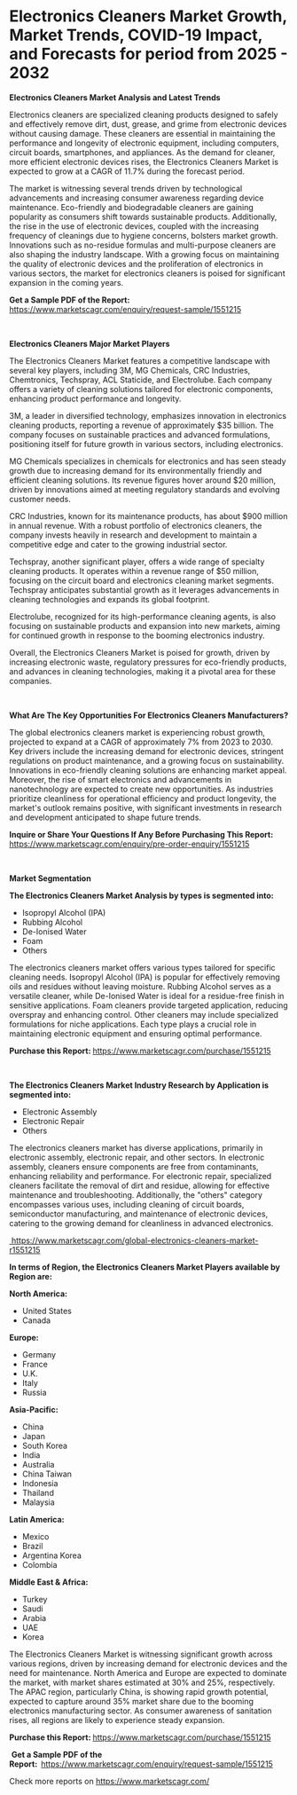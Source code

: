 <p><h1>Electronics Cleaners Market Growth, Market Trends, COVID-19 Impact, and Forecasts for period from 2025 - 2032</h1></p><p><strong>Electronics Cleaners Market Analysis and Latest Trends</strong></p>
<p><p>Electronics cleaners are specialized cleaning products designed to safely and effectively remove dirt, dust, grease, and grime from electronic devices without causing damage. These cleaners are essential in maintaining the performance and longevity of electronic equipment, including computers, circuit boards, smartphones, and appliances. As the demand for cleaner, more efficient electronic devices rises, the Electronics Cleaners Market is expected to grow at a CAGR of 11.7% during the forecast period.</p><p>The market is witnessing several trends driven by technological advancements and increasing consumer awareness regarding device maintenance. Eco-friendly and biodegradable cleaners are gaining popularity as consumers shift towards sustainable products. Additionally, the rise in the use of electronic devices, coupled with the increasing frequency of cleanings due to hygiene concerns, bolsters market growth. Innovations such as no-residue formulas and multi-purpose cleaners are also shaping the industry landscape. With a growing focus on maintaining the quality of electronic devices and the proliferation of electronics in various sectors, the market for electronics cleaners is poised for significant expansion in the coming years.</p></p>
<p><strong>Get a Sample PDF of the Report:&nbsp;</strong> <a href="https://www.marketscagr.com/enquiry/request-sample/1551215?utm_campaign=1126&utm_medium=2&utm_source=Github&utm_content=ia&utm_term=06022025&utm_id=electronics-cleaners">https://www.marketscagr.com/enquiry/request-sample/1551215</a></p>
<p>&nbsp;</p>
<p><strong>Electronics Cleaners Major Market Players</strong></p>
<p><p>The Electronics Cleaners Market features a competitive landscape with several key players, including 3M, MG Chemicals, CRC Industries, Chemtronics, Techspray, ACL Staticide, and Electrolube. Each company offers a variety of cleaning solutions tailored for electronic components, enhancing product performance and longevity.</p><p>3M, a leader in diversified technology, emphasizes innovation in electronics cleaning products, reporting a revenue of approximately $35 billion. The company focuses on sustainable practices and advanced formulations, positioning itself for future growth in various sectors, including electronics.</p><p>MG Chemicals specializes in chemicals for electronics and has seen steady growth due to increasing demand for its environmentally friendly and efficient cleaning solutions. Its revenue figures hover around $20 million, driven by innovations aimed at meeting regulatory standards and evolving customer needs.</p><p>CRC Industries, known for its maintenance products, has about $900 million in annual revenue. With a robust portfolio of electronics cleaners, the company invests heavily in research and development to maintain a competitive edge and cater to the growing industrial sector.</p><p>Techspray, another significant player, offers a wide range of specialty cleaning products. It operates within a revenue range of $50 million, focusing on the circuit board and electronics cleaning market segments. Techspray anticipates substantial growth as it leverages advancements in cleaning technologies and expands its global footprint.</p><p>Electrolube, recognized for its high-performance cleaning agents, is also focusing on sustainable products and expansion into new markets, aiming for continued growth in response to the booming electronics industry.</p><p>Overall, the Electronics Cleaners Market is poised for growth, driven by increasing electronic waste, regulatory pressures for eco-friendly products, and advances in cleaning technologies, making it a pivotal area for these companies.</p></p>
<p>&nbsp;</p>
<p><strong>What Are The Key Opportunities For Electronics Cleaners Manufacturers?</strong></p>
<p><p>The global electronics cleaners market is experiencing robust growth, projected to expand at a CAGR of approximately 7% from 2023 to 2030. Key drivers include the increasing demand for electronic devices, stringent regulations on product maintenance, and a growing focus on sustainability. Innovations in eco-friendly cleaning solutions are enhancing market appeal. Moreover, the rise of smart electronics and advancements in nanotechnology are expected to create new opportunities. As industries prioritize cleanliness for operational efficiency and product longevity, the market's outlook remains positive, with significant investments in research and development anticipated to shape future trends.</p></p>
<p><strong>Inquire or Share Your Questions If Any Before Purchasing This Report:</strong> <a href="https://www.marketscagr.com/enquiry/pre-order-enquiry/1551215?utm_campaign=1126&utm_medium=2&utm_source=Github&utm_content=ia&utm_term=06022025&utm_id=electronics-cleaners">https://www.marketscagr.com/enquiry/pre-order-enquiry/1551215</a></p>
<p>&nbsp;</p>
<p><strong>Market Segmentation</strong></p>
<p><strong>The Electronics Cleaners Market Analysis by types is segmented into:</strong></p>
<p><ul><li>Isopropyl Alcohol (IPA)</li><li>Rubbing Alcohol</li><li>De-Ionised Water</li><li>Foam</li><li>Others</li></ul></p>
<p><p>The electronics cleaners market offers various types tailored for specific cleaning needs. Isopropyl Alcohol (IPA) is popular for effectively removing oils and residues without leaving moisture. Rubbing Alcohol serves as a versatile cleaner, while De-Ionised Water is ideal for a residue-free finish in sensitive applications. Foam cleaners provide targeted application, reducing overspray and enhancing control. Other cleaners may include specialized formulations for niche applications. Each type plays a crucial role in maintaining electronic equipment and ensuring optimal performance.</p></p>
<p><strong>Purchase this Report:&nbsp;</strong><a href="https://www.marketscagr.com/purchase/1551215?utm_campaign=1126&utm_medium=2&utm_source=Github&utm_content=ia&utm_term=06022025&utm_id=electronics-cleaners">https://www.marketscagr.com/purchase/1551215</a></p>
<p>&nbsp;</p>
<p><strong>The Electronics Cleaners Market Industry Research by Application is segmented into:</strong></p>
<p><ul><li>Electronic Assembly</li><li>Electronic Repair</li><li>Others</li></ul></p>
<p><p>The electronics cleaners market has diverse applications, primarily in electronic assembly, electronic repair, and other sectors. In electronic assembly, cleaners ensure components are free from contaminants, enhancing reliability and performance. For electronic repair, specialized cleaners facilitate the removal of dirt and residue, allowing for effective maintenance and troubleshooting. Additionally, the "others" category encompasses various uses, including cleaning of circuit boards, semiconductor manufacturing, and maintenance of electronic devices, catering to the growing demand for cleanliness in advanced electronics.</p></p>
<p><a href="https://www.marketscagr.com/global-electronics-cleaners-market-r1551215?utm_campaign=1126&utm_medium=2&utm_source=Github&utm_content=ia&utm_term=06022025&utm_id=electronics-cleaners">&nbsp;https://www.marketscagr.com/global-electronics-cleaners-market-r1551215</a></p>
<p><strong>In terms of Region, the Electronics Cleaners Market Players available by Region are:</strong></p>
<p>
    <p> <strong> North America: </strong>
        <ul>
            <li>United States</li>
            <li>Canada</li>
        </ul>
        </p> 
    <p> <strong> Europe: </strong>
        <ul>
            <li>Germany</li>
            <li>France</li>
            <li>U.K.</li>
            <li>Italy</li>
            <li>Russia</li>
        </ul>
        </p> 
    <p> <strong> Asia-Pacific: </strong>
        <ul>
            <li>China</li>
            <li>Japan</li>
            <li>South Korea</li>
            <li>India</li>
            <li>Australia</li>
            <li>China Taiwan</li>
            <li>Indonesia</li>
            <li>Thailand</li>
            <li>Malaysia</li>
        </ul>
        </p> 
    <p> <strong> Latin America: </strong>
        <ul>
            <li>Mexico</li>
            <li>Brazil</li>
            <li>Argentina Korea</li>
            <li>Colombia</li>
        </ul>
        </p> 
    <p> <strong> Middle East & Africa: </strong>
        <ul>
            <li>Turkey</li>
            <li>Saudi</li>
            <li>Arabia</li>
            <li>UAE</li>
            <li>Korea</li>
        </ul>
    </p>
    </p>
<p><p>The Electronics Cleaners Market is witnessing significant growth across various regions, driven by increasing demand for electronic devices and the need for maintenance. North America and Europe are expected to dominate the market, with market shares estimated at 30% and 25%, respectively. The APAC region, particularly China, is showing rapid growth potential, expected to capture around 35% market share due to the booming electronics manufacturing sector. As consumer awareness of sanitation rises, all regions are likely to experience steady expansion.</p></p>
<p><strong>Purchase this Report: </strong><a href="https://www.marketscagr.com/purchase/1551215?utm_campaign=1126&utm_medium=2&utm_source=Github&utm_content=ia&utm_term=06022025&utm_id=electronics-cleaners">https://www.marketscagr.com/purchase/1551215</a></p>
<p>&nbsp;<strong>Get a Sample PDF of the Report:&nbsp;&nbsp;</strong><a href="https://www.marketscagr.com/enquiry/request-sample/1551215?utm_campaign=1126&utm_medium=2&utm_source=Github&utm_content=ia&utm_term=06022025&utm_id=electronics-cleaners">https://www.marketscagr.com/enquiry/request-sample/1551215</a></p>
<p><strong></strong></p>
<p>Check more reports on <a href="https://www.marketscagr.com/?utm_campaign=1126&utm_medium=2&utm_source=Github&utm_content=ia&utm_term=06022025&utm_id=electronics-cleaners">https://www.marketscagr.com/</a></p>